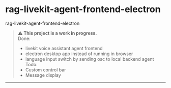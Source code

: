 # rag-livekit-agent-frontend-electron
 rag-livekit-agent-frontend-electron


> **⚠️ This project is a work in progress.**  
> Done:
> - livekit voice assistant agent frontend  
> - electron desktop app instead of running in browser  
> - language input switch by sending osc to local backend agent
> Todo:
> - Custom control bar
> - Message display
---
